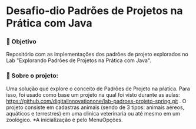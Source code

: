 # Desafio-dio Padrões de Projetos na Prática com Java

### 💎 Objetivo 
  Repositório com as implementações dos padrões de projeto explorados no Lab "Explorando Padrões de Projetos na Prática com Java".
  
### 💎 Sobre o projeto:
 Uma solução que explore o conceito de Padrões de Projeto na pŕatica. Para isso, foi usado como base um projeto na qual foi visto durante as aulas:  https://github.com/digitalinnovationone/lab-padroes-projeto-spring.git .
 O projeto consiste em cadastras animais (sendo de 3 tipos: animais aéreos, aquáticos e terrestres) em uma clinica veterinaria ou até mesmo em um zoológico.
 *A inicialização é pelo MenuOpções.
